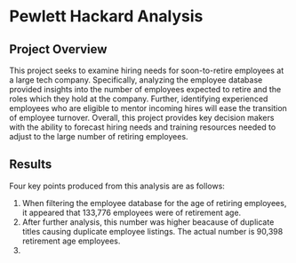 # Pewlett Hackard Analysis

## Project Overview

This project seeks to examine hiring needs for soon-to-retire employees at a large tech company. Specifically, analyzing the employee database provided insights into the number of employees expected to retire and the roles which they hold at the company. Further, identifying experienced employees who are eligible to mentor incoming hires will ease the transition of employee turnover. Overall, this project provides key decision makers with the ability to forecast hiring needs and training resources needed to adjust to the large number of retiring employees. 

## Results

Four key points produced from this analysis are as follows:

1.  When filtering the employee database for the age of retiring employees, it appeared that 133,776 employees were of retirement age.
2.  After further analysis, this number was higher beacause of duplicate titles causing duplicate employee listings. The actual number is 90,398 retirement age employees.
3.  
